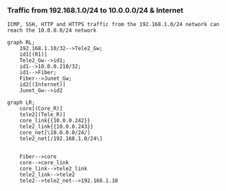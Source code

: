 
### Traffic from 192.168.1.0/24 to 10.0.0.0/24 & Internet

```ICMP, SSH, HTTP and HTTPS traffic from the 192.168.1.0/24 network can reach the 10.0.0.0/24 network```

```mermaid
graph RL;
    192.168.1.10/32-->Tele2_Gw;
    id1[(R1)]
    Tele2_Gw-->id1;
    id1-->10.0.0.210/32;
    id1-->Fiber;
    Fiber-->Junet_Gw;
    id2[(Internet)]
    Junet_Gw-->id2
```


```mermaid
graph LR;
    core[(Core_R)]
    tele2[(Tele_R)]
    core_link{{10.0.0.242}}
    tele2_link{{10.0.0.243}}
    core_net[\10.0.0.0/24/]
    tele2_net[/192.168.1.0/24\]

    
    Fiber-->core
    core-->core_link
    core_link-->tele2_link
    tele2_link-->tele2
    tele2-->tele2_net-->192.168.1.10






```

